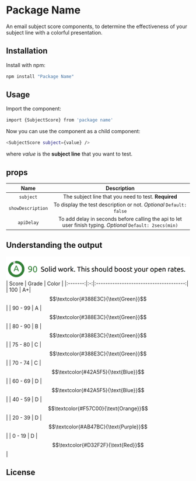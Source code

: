 # Package Name
An email subject score components, to determine the effectiveness of your subject line with a colorful presentation.

## Installation
Install with npm:
``` bash
npm install "Package Name"
```

## Usage
Import the component:
```bash
import {SubjectScore} from 'package name'
```
Now you can use the component as a child component:
```bash
<SubjectScore subject={value} />
```
where *value* is the **subject line** that you want to test.

## props
| Name              | Description                                                                                               |
|:-----------------:|:---------------------------------------------------------------------------------------------------------:|
| `subject`         | The subject line that you need to test. **Required**                                                      |
| `showDescription` | To display the test description or not. *Optional*  `Default: false`                                      |
| `apiDelay`        | To add delay in seconds before calling the api to let user finish typing. *Optional* `Default: 2secs(min)`|

## Understanding the output
![alt text](example.png)
| Score | Grade | Color |
|:-------:|:-:|:--------------------------------------:|
| 100     | A+| $$\textcolor{#388E3C}{\text{Green}}$$  |
| 90 - 99 | A | $$\textcolor{#388E3C}{\text{Green}}$$  |
| 80 - 90 | B |$$\textcolor{#388E3C}{\text{Green}}$$   |
| 75 - 80 | C | $$\textcolor{#388E3C}{\text{Green}}$$  |
| 70 - 74 | C | $$\textcolor{#42A5F5}{\text{Blue}}$$   |
| 60 - 69 | D | $$\textcolor{#42A5F5}{\text{Blue}}$$   |
| 40 - 59 | D | $$\textcolor{#F57C00}{\text{Orange}}$$ |
| 20 - 39 | D | $$\textcolor{#AB47BC}{\text{Purple}}$$ |
| 0 - 19  | D | $$\textcolor{#D32F2F}{\text{Red}}$$    |
## License